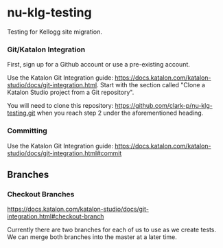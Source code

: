 # nu-klg-testing
Testing for Kellogg site migration.

### Git/Katalon Integration

First, sign up for a Github account or use a pre-existing account.


Use the Katalon Git Integration guide: https://docs.katalon.com/katalon-studio/docs/git-integration.html. Start with the section called "Clone a Katalon Studio project from a Git repository".


You will need to clone this repository: https://github.com/clark-p/nu-klg-testing.git when you reach step 2 under the aforementioned heading. 

### Committing

Use the Katalon Git Integration guide: https://docs.katalon.com/katalon-studio/docs/git-integration.html#commit


## Branches

### Checkout Branches

https://docs.katalon.com/katalon-studio/docs/git-integration.html#checkout-branch

Currently there are two branches for each of us to use as we create tests. We can merge both branches into the master at a later time. 
